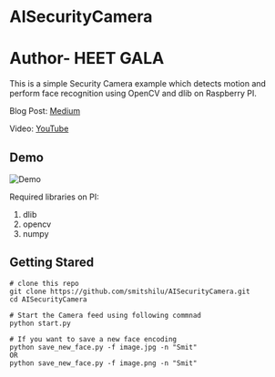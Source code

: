 # AISecurityCamera
# Author- HEET GALA
This is a simple Security Camera example which detects motion and perform face recognition using OpenCV and dlib on Raspberry PI. 

Blog Post: [Medium](https://towardsdatascience.com/make-your-own-smart-home-security-camera-a89d47284fc7)

Video: [YouTube](https://www.youtube.com/watch?v=bqIY0pOsZZ0)

## Demo
![Demo](https://github.com/smitshilu/AISecurityCamera/blob/master/Demo.gif)

Required libraries on PI:
  1. dlib
  2. opencv
  3. numpy
  
 ## Getting Stared
 ```
 # clone this repo
git clone https://github.com/smitshilu/AISecurityCamera.git
cd AISecurityCamera

# Start the Camera feed using following commnad
python start.py

# If you want to save a new face encoding
python save_new_face.py -f image.jpg -n "Smit"
OR
python save_new_face.py -f image.png -n "Smit"
```
